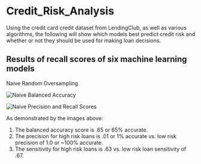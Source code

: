 # Credit_Risk_Analysis

Using the credit card credit dataset from LendingClub, as well as various algorithms, the following will show which models best predict credit risk and whether or not they should be used for making loan decisions.  

## Results of recall scores of six machine learning models

Naive Random Oversampling

![Naive Balanced Accuracy](https://user-images.githubusercontent.com/100809925/176233884-a7914967-5bd2-4bb2-9c7b-234f6924c1cf.jpeg)

![Naive Precision and Recall Scores](https://user-images.githubusercontent.com/100809925/176233947-299aeb77-9933-4ce6-b140-8670ba4cea62.jpeg)

As demonstrated by the images above: 
1.  The balanced accuracy score is .65 or 65% accurate.
2.  The precision for high risk loans is .01 or 1% accurate vs. low risk precision of 1.0 or ~100% accurate.
3.  The sensitivity for high risk loans is .63 vs. low risk loan sensitivity of .67.
